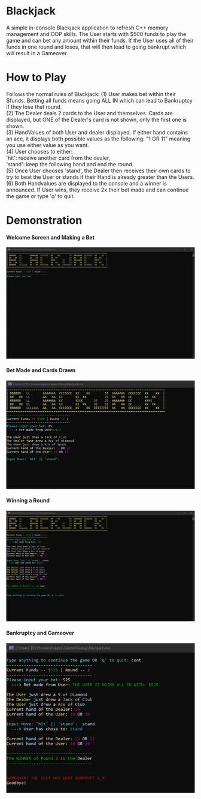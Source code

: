 # Blackjack
A simple in-console Blackjack application to refresh C++ memory management and OOP skills. The User starts with $500 funds to play the game and can bet any amount within their funds. If the User uses all of their funds in one round and loses, that will then lead to going bankrupt which will result in a Gameover.

# How to Play #
Follows the normal rules of Blackjack:
  (1) User makes bet within their $funds. Betting all funds means going ALL IN which can lead to Bankruptcy if they lose that round. <br />
  (2) The Dealer deals 2 cards to the User and themselves. Cards are displayed, but ONE of the Dealer's card is not shown, only the first one is shown. <br />
  (3) HandValues of both User and dealer displayed. If either hand contains an ace, it displays both possible values as the following: "1 OR 11" meaning you use either value as you want. <br />
  (4) User chooses to either: <br />
            'hit': receive another card from the dealer, <br />
            'stand': keep the following hand and end the round. <br />
  (5) Once User chooses 'stand', the Dealer then receives their own cards to try to beat the User or stands if their Hand is already greater than the Users. <br />
  (6) Both Handvalues are displayed to the console and a winner is announced. If User wins, they receive 2x their bet made and can continue the game or type 'q' to quit. <br />

# Demonstration #
<h4> Welcome Screen and Making a Bet</h4>
<img src='/Preview/Welcome.png' title='' width='' alt='' />

<h4> Bet Made and Cards Drawn </h4>
<img src='/Preview/BetMade.png' title='' width='' alt='' />

<h4> Winning a Round </h4>
<img src='/Preview/Win.png' title='' width='' alt='' />

<h4> Bankruptcy and Gameover </h4>
<img src='/Preview/Bankrupt.png' title='' width='' alt='' />
